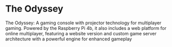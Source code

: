 # The Odyssey
The Odyssey: A gaming console with projector technology for multiplayer gaming. Powered by the Raspberry Pi 4b, it also includes a web platform for online multiplayer, featuring a website version and  custom game server architecture with a powerful engine for enhanced gameplay
